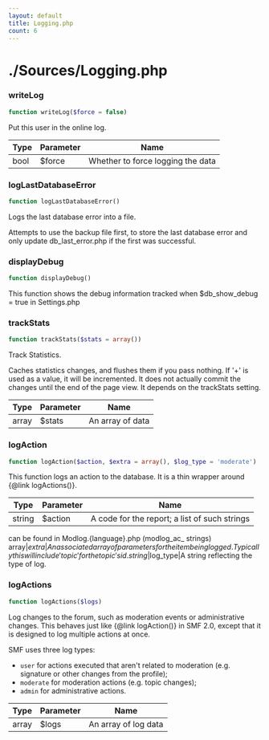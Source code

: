 ```yaml
---
layout: default
title: Logging.php
count: 6
---
```


# ./Sources/Logging.php

### writeLog

```php
function writeLog($force = false)
```
Put this user in the online log.



Type|Parameter|Name
---|---|---
bool|$force|Whether to force logging the data
### logLastDatabaseError

```php
function logLastDatabaseError()
```
Logs the last database error into a file.

Attempts to use the backup file first, to store the last database error
and only update db_last_error.php if the first was successful.

### displayDebug

```php
function displayDebug()
```
This function shows the debug information tracked when $db_show_debug = true
in Settings.php



### trackStats

```php
function trackStats($stats = array())
```
Track Statistics.

Caches statistics changes, and flushes them if you pass nothing.
If '+' is used as a value, it will be incremented.
It does not actually commit the changes until the end of the page view.
It depends on the trackStats setting.

Type|Parameter|Name
---|---|---
array|$stats|An array of data
### logAction

```php
function logAction($action, $extra = array(), $log_type = 'moderate')
```
This function logs an action to the database. It is a
thin wrapper around {@link logActions()}.



Type|Parameter|Name
---|---|---
string|$action|A code for the report; a list of such strings
can be found in Modlog.{language}.php (modlog_ac_ strings)
array|$extra|An associated array of parameters for the
item being logged. Typically this will include 'topic' for the topic's id.
string|$log_type|A string reflecting the type of log.
### logActions

```php
function logActions($logs)
```
Log changes to the forum, such as moderation events or administrative
changes. This behaves just like {@link logAction()} in SMF 2.0, except
that it is designed to log multiple actions at once.

SMF uses three log types:

- `user` for actions executed that aren't related to
   moderation (e.g. signature or other changes from the profile);
- `moderate` for moderation actions (e.g. topic changes);
- `admin` for administrative actions.

Type|Parameter|Name
---|---|---
array|$logs|An array of log data
